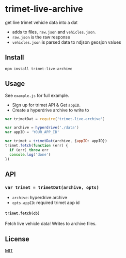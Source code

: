 # trimet-live-archive

get live trimet vehicle data into a dat

* adds to files, `raw.json` and `vehicles.json`. 
* `raw.json` is the raw response
* `vehicles.json` is parsed data to ndjson geosjon values

## Install

```
npm install trimet-live-archive
```

## Usage


See `example.js` for full example.

* Sign up for trimet API & Get `appID`.
* Create a hyperdrive archive to write to

```js
var trimetDat = require('trimet-live-archive')

var archive = hyperdrive('./data')
var appID = 'YOUR_APP_ID'

var trimet = trimetDat(archive, {appID: appID})
trimet.fetch(function (err) {
  if (err) throw err
  console.log('done')
})

```

## API

### `var trimet = trimetDat(archive, opts)`

* `archive`: hyperdrive archive
* `opts.appID`: required trimet app id

#### `trimet.fetch(cb)`

Fetch live vehicle data! Writes to archive files.

## License

[MIT](LICENSE.md)
